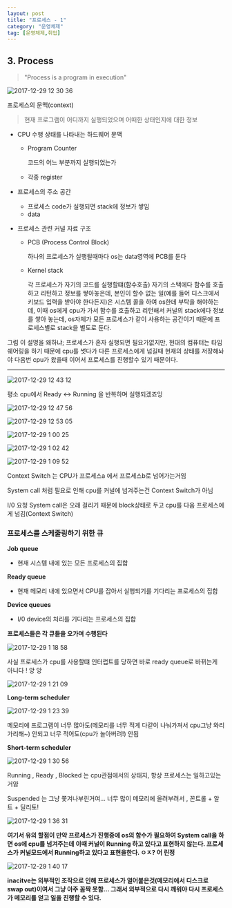 ```yaml
---
layout: post
title: "프로세스 - 1"
category: "운영체제"
tag: [운영체제,취업]
---
```




## 3. Process

> "Process is a program in execution"

![2017-12-29 12 30 36](https://user-images.githubusercontent.com/19322354/34428872-5e593e7c-ec94-11e7-902a-d7b8810f79aa.png)



프로세스의 문맥(context) 

> 현재 프로그램이 어디까지 실행되었으며 어떠한 상태인지에 대한 정보

- CPU 수행 상태를 나타내는 하드웨어 문맥

  - Program Counter 

    코드의 어느 부분까지 실행되었는가

  - 각종  register

- 프로세스의 주소 공간

  - 프로세스 code가 실행되면 stack에 정보가 쌓임
  - data

- 프로세스 관련 커널 자료 구조

  - PCB (Process Control Block)

    하나의 프로세스가 실행될때마다 os는 data영역에 PCB를 둔다

  - Kernel stack

    각 프로세스가 자기의 코드를 실행할떄(함수호출) 자기의 스택에다 함수를 호출하고 리턴하고 정보를 쌓아놓은데, 본인이 할수 없는 일(예를 들어 디스크에서 키보드 입력을 받아야 한다든지)은 시스템 콜을 하여 os한데 부탁을 해야하는데, 이때 os에게 cpu가 가서 함수를 호출하고 리턴해서 커널의 stack에다 정보를 쌓아 놓는데, os자체가 모든 프로세스가 같이 사용하는 공간이기 때문에 프로세스별로 stack을 별도로 둔다.



그럼 이 설명을 왜하냐; 프로세스가 혼자 실행되면 필요가없지만, 현대의 컴퓨터는 타임 쉐어링을 하기 때문에 cpu를 썻다가 다른 프로세스에게 넘길때 현재의 상태를 저장해놔야 다음번 cpu가 왔을때 이어서 프로세스를 진행할수 있기 때문이다.

---



![2017-12-29 12 43 12](https://user-images.githubusercontent.com/19322354/34429003-df38b3dc-ec95-11e7-8479-08fe7d70918a.png)



평소 cpu에서 Ready <-> Running 을 반복하며 실행되겠죠잉



![2017-12-29 12 47 56](https://user-images.githubusercontent.com/19322354/34429074-86abf962-ec96-11e7-9a1c-d9066747dd18.png)



![2017-12-29 12 53 05](https://user-images.githubusercontent.com/19322354/34429116-3f5b8194-ec97-11e7-97aa-08d7afb01675.png)



 

![2017-12-29 1 00 25](https://user-images.githubusercontent.com/19322354/34429200-4421e19a-ec98-11e7-9be0-41e43b3933b8.png)



![2017-12-29 1 02 42](https://user-images.githubusercontent.com/19322354/34429224-96763da6-ec98-11e7-9516-93f6f69b4ece.png)



![2017-12-29 1 09 52](https://user-images.githubusercontent.com/19322354/34429286-937f283c-ec99-11e7-9c7d-1e28c5946290.png)

Context Switch 는 CPU가 프로세스a 에서 프로세스b로 넘어가는거임

System call 처럼 필요로 인해 cpu를 커널에 넘겨주는건 Context Switch가 아님

I/0 요청 System call은 오래 걸리기 때문에 block상태로 두고 cpu를 다음 프로세스에게 넘김(Context Switch)



### 프로세스를 스케줄링하기 위한 큐

**Job queue**

- 현재 시스템 내에 있는 모든 프로세스의 집합

**Ready queue**

- 현재 메모리 내에 있으면서 CPU를 잡아서 실행되기를 기다리는 프로세스의 집합

**Device queues**

- I/0 device의 처리를 기다리는 프로세스의 집합

**프로세스들은 각 큐들을 오가며 수행된다**



![2017-12-29 1 18 58](https://user-images.githubusercontent.com/19322354/34429376-daa32dd4-ec9a-11e7-81b8-f1b9b797e571.png)



사실 프로세스가 cpu를 사용할떄 인터럽트를 당하면 바로 ready queue로 바뀌는게 아니다 ! 앙 앙





![2017-12-29 1 21 09](https://user-images.githubusercontent.com/19322354/34429412-2bddf076-ec9b-11e7-9135-23223efd4d50.png)



**Long-term scheduler**

![2017-12-29 1 23 39](https://user-images.githubusercontent.com/19322354/34429446-8191b3c2-ec9b-11e7-8033-cf599971a476.png)

메모리에 프로그램이 너무 많아도(메모리를 너무 적게 다같이 나눠가져서 cpu그냥 와리가리해~) 안되고 너무 적어도(cpu가 놀아버려!) 안됨

**Short-term scheduler**



![2017-12-29 1 30 56](https://user-images.githubusercontent.com/19322354/34429519-8979b372-ec9c-11e7-83c9-e74bd696cdb4.png)



Running , Ready , Blocked 는 cpu관점에서의 상태지, 항상 프로세스는 일하고있는 거얌

Suspended 는 그냥 쫓겨나부린거여… 너무 많이 메모리에 올려부려서 , 꼰트롤 + 알트 + 딜리토!



![2017-12-29 1 36 31](https://user-images.githubusercontent.com/19322354/34429569-4db498d8-ec9d-11e7-9b14-895f063c1323.png)

**여기서 유의 할점이 만약 프로세스가 진행중에 os의 함수가 필요하여 System call을 하면 os에  cpu를 넘겨주는데 이때 커널이 Running 하고 있다고 표현하지 않는다. 프로세스가 커널모드에서 Running하고 있다고 표현을한다. ㅇㅈ? 어 린정**

 

![2017-12-29 1 40 17](https://user-images.githubusercontent.com/19322354/34429609-d63f1872-ec9d-11e7-862a-429d8c20bb5d.png)

**inacitve는 외부적인 조작으로 인해 프로세스가 얼어붙은것(메모리에서 디스크로 swap out)이여서 그냥 아주 꼼짝 못함... 그래서 외부적으로 다시 깨워야 다시 프로세스가 메모리를 얻고 일을 진행할 수 있다.**




